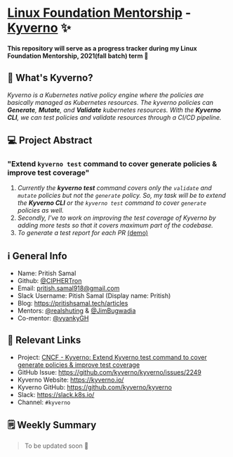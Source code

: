 <h1 align="left">
<a href="https://lfx.linuxfoundation.org/tools/mentorship">Linux Foundation Mentorship</a> - <a href="https://github.com/kyverno">Kyverno</a> ✨
</h1>

<h4 align="left">This repository will serve as a progress tracker during my Linux Foundation Mentorship, 2021(fall batch) term 🚀</h4>

## 🤔 What's Kyverno?
_Kyverno is a Kubernetes native policy engine where the policies are basically managed as Kubernetes resources. The kyverno policies can **Generate**, **Mutate**, and **Validate** kubernetes resources. With the **Kyverno CLI**, we can test policies and validate resources through a CI/CD pipeline._

## 💻 Project Abstract
### **"Extend `kyverno test` command to cover generate policies & improve test coverage"** <br>
1. _Currently the **kyverno test** command covers only the `validate` and `mutate` policies but not the `generate` policy. So, my task will be to extend the **Kyverno CLI** or the `kyverno test` command to cover `generate` policies as well._ <br>
2. _Secondly, I've to work on improving the test coverage of Kyverno by adding more tests so that it covers maximum part of the codebase._
3. _To generate a test report for each PR_ [(demo)](https://github.com/kyverno/policy-reporter/pull/53#issuecomment-895424095)

## ℹ️ General Info
* Name: Pritish Samal
* Github: [@CIPHERTron](https://github.com/CIPHERTron)
* Email: pritish.samal918@gmail.com
* Slack Username: Pitish Samal (Display name: Pritish)
* Blog: https://pritishsamal.tech/articles
* Mentors: [@realshuting](https://github.com/realshuting) & [@JimBugwadia](https://github.com/JimBugwadia)
* Co-mentor: [@vyankyGH](https://github.com/vyankyGH)

## 🔗 Relevant Links
* Project: [CNCF - Kyverno: Extend Kyverno test command to cover generate policies & improve test coverage](https://mentorship.lfx.linuxfoundation.org/project/0e34db3f-99c3-471d-a114-e3c89f57eab5)
* GitHub Issue: https://github.com/kyverno/kyverno/issues/2249
* Kyverno Website: https://kyverno.io/
* Kyverno GitHub: https://github.com/kyverno/kyverno
* Slack: https://slack.k8s.io/
* Channel: `#kyverno`

## 🗒️ Weekly Summary
> To be updated soon 🚀


